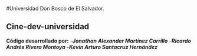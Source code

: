 #Universidad Don Bosco de El Salvador.
## Cine-dev-universidad
**Código desarrollado por:**
-***Jonathan Alexander Martínez Carrillo***
-***Ricardo Andrés Rivera Montoya***
-***Kevin Arturo Santacruz Hernández***
